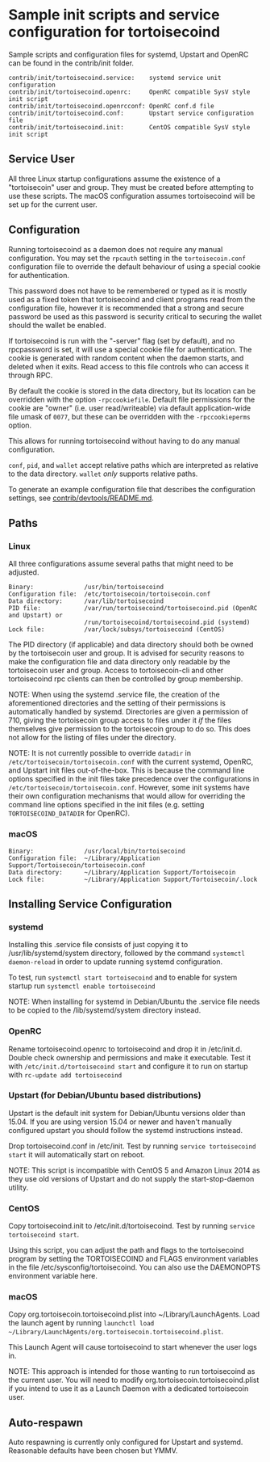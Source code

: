 Sample init scripts and service configuration for tortoisecoind
==========================================================

Sample scripts and configuration files for systemd, Upstart and OpenRC
can be found in the contrib/init folder.

    contrib/init/tortoisecoind.service:    systemd service unit configuration
    contrib/init/tortoisecoind.openrc:     OpenRC compatible SysV style init script
    contrib/init/tortoisecoind.openrcconf: OpenRC conf.d file
    contrib/init/tortoisecoind.conf:       Upstart service configuration file
    contrib/init/tortoisecoind.init:       CentOS compatible SysV style init script

Service User
---------------------------------

All three Linux startup configurations assume the existence of a "tortoisecoin" user
and group.  They must be created before attempting to use these scripts.
The macOS configuration assumes tortoisecoind will be set up for the current user.

Configuration
---------------------------------

Running tortoisecoind as a daemon does not require any manual configuration. You may
set the `rpcauth` setting in the `tortoisecoin.conf` configuration file to override
the default behaviour of using a special cookie for authentication.

This password does not have to be remembered or typed as it is mostly used
as a fixed token that tortoisecoind and client programs read from the configuration
file, however it is recommended that a strong and secure password be used
as this password is security critical to securing the wallet should the
wallet be enabled.

If tortoisecoind is run with the "-server" flag (set by default), and no rpcpassword is set,
it will use a special cookie file for authentication. The cookie is generated with random
content when the daemon starts, and deleted when it exits. Read access to this file
controls who can access it through RPC.

By default the cookie is stored in the data directory, but its location can be
overridden with the option `-rpccookiefile`. Default file permissions for the
cookie are "owner" (i.e. user read/writeable) via default application-wide file
umask of `0077`, but these can be overridden with the `-rpccookieperms` option.

This allows for running tortoisecoind without having to do any manual configuration.

`conf`, `pid`, and `wallet` accept relative paths which are interpreted as
relative to the data directory. `wallet` *only* supports relative paths.

To generate an example configuration file that describes the configuration settings,
see [contrib/devtools/README.md](../contrib/devtools/README.md#gen-tortoisecoin-confsh).

Paths
---------------------------------

### Linux

All three configurations assume several paths that might need to be adjusted.

    Binary:              /usr/bin/tortoisecoind
    Configuration file:  /etc/tortoisecoin/tortoisecoin.conf
    Data directory:      /var/lib/tortoisecoind
    PID file:            /var/run/tortoisecoind/tortoisecoind.pid (OpenRC and Upstart) or
                         /run/tortoisecoind/tortoisecoind.pid (systemd)
    Lock file:           /var/lock/subsys/tortoisecoind (CentOS)

The PID directory (if applicable) and data directory should both be owned by the
tortoisecoin user and group. It is advised for security reasons to make the
configuration file and data directory only readable by the tortoisecoin user and
group. Access to tortoisecoin-cli and other tortoisecoind rpc clients can then be
controlled by group membership.

NOTE: When using the systemd .service file, the creation of the aforementioned
directories and the setting of their permissions is automatically handled by
systemd. Directories are given a permission of 710, giving the tortoisecoin group
access to files under it _if_ the files themselves give permission to the
tortoisecoin group to do so. This does not allow
for the listing of files under the directory.

NOTE: It is not currently possible to override `datadir` in
`/etc/tortoisecoin/tortoisecoin.conf` with the current systemd, OpenRC, and Upstart init
files out-of-the-box. This is because the command line options specified in the
init files take precedence over the configurations in
`/etc/tortoisecoin/tortoisecoin.conf`. However, some init systems have their own
configuration mechanisms that would allow for overriding the command line
options specified in the init files (e.g. setting `TORTOISECOIND_DATADIR` for
OpenRC).

### macOS

    Binary:              /usr/local/bin/tortoisecoind
    Configuration file:  ~/Library/Application Support/Tortoisecoin/tortoisecoin.conf
    Data directory:      ~/Library/Application Support/Tortoisecoin
    Lock file:           ~/Library/Application Support/Tortoisecoin/.lock

Installing Service Configuration
-----------------------------------

### systemd

Installing this .service file consists of just copying it to
/usr/lib/systemd/system directory, followed by the command
`systemctl daemon-reload` in order to update running systemd configuration.

To test, run `systemctl start tortoisecoind` and to enable for system startup run
`systemctl enable tortoisecoind`

NOTE: When installing for systemd in Debian/Ubuntu the .service file needs to be copied to the /lib/systemd/system directory instead.

### OpenRC

Rename tortoisecoind.openrc to tortoisecoind and drop it in /etc/init.d.  Double
check ownership and permissions and make it executable.  Test it with
`/etc/init.d/tortoisecoind start` and configure it to run on startup with
`rc-update add tortoisecoind`

### Upstart (for Debian/Ubuntu based distributions)

Upstart is the default init system for Debian/Ubuntu versions older than 15.04. If you are using version 15.04 or newer and haven't manually configured upstart you should follow the systemd instructions instead.

Drop tortoisecoind.conf in /etc/init.  Test by running `service tortoisecoind start`
it will automatically start on reboot.

NOTE: This script is incompatible with CentOS 5 and Amazon Linux 2014 as they
use old versions of Upstart and do not supply the start-stop-daemon utility.

### CentOS

Copy tortoisecoind.init to /etc/init.d/tortoisecoind. Test by running `service tortoisecoind start`.

Using this script, you can adjust the path and flags to the tortoisecoind program by
setting the TORTOISECOIND and FLAGS environment variables in the file
/etc/sysconfig/tortoisecoind. You can also use the DAEMONOPTS environment variable here.

### macOS

Copy org.tortoisecoin.tortoisecoind.plist into ~/Library/LaunchAgents. Load the launch agent by
running `launchctl load ~/Library/LaunchAgents/org.tortoisecoin.tortoisecoind.plist`.

This Launch Agent will cause tortoisecoind to start whenever the user logs in.

NOTE: This approach is intended for those wanting to run tortoisecoind as the current user.
You will need to modify org.tortoisecoin.tortoisecoind.plist if you intend to use it as a
Launch Daemon with a dedicated tortoisecoin user.

Auto-respawn
-----------------------------------

Auto respawning is currently only configured for Upstart and systemd.
Reasonable defaults have been chosen but YMMV.
